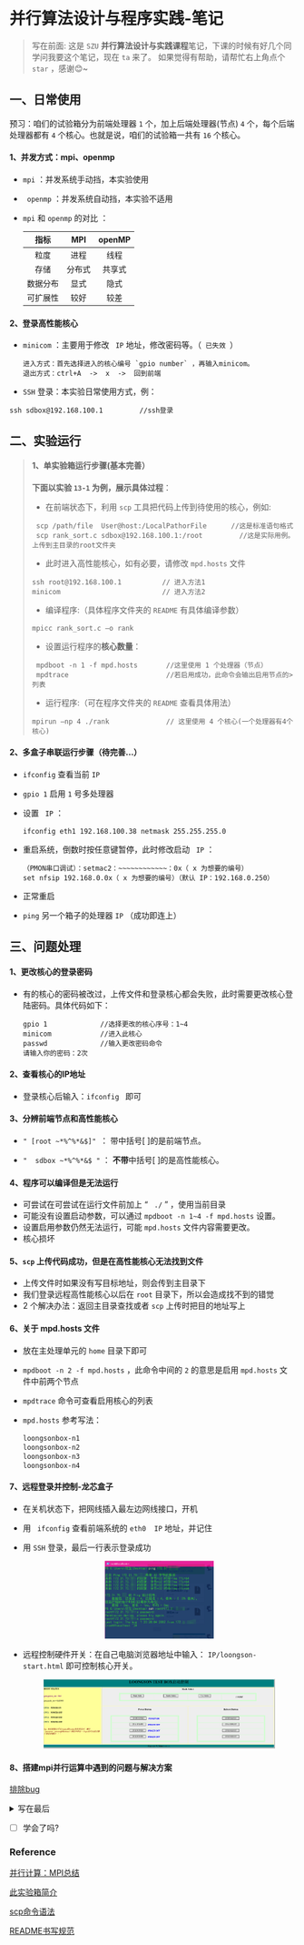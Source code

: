 # 并行算法设计与程序实践-笔记
> 写在前面:
> 这是 `SZU` **并行算法设计与实践课程**笔记，下课的时候有好几个同学问我要这个笔记，现在 `ta` 来了。
> 如果觉得有帮助，请帮忙右上角点个 `star` ，感谢:blush:~


## 一、日常使用

预习：咱们的试验箱分为前端处理器 `1` 个，加上后端处理器(节点) `4` 个，每个后端处理器都有 `4` 个核心。也就是说，咱们的试验箱一共有 `16` 个核心。

#### 1、并发方式：mpi、openmp

-  `mpi` ：并发系统手动挡，本实验使用

- ` openmp` ：并发系统自动挡，本实验不适用

- `mpi` 和 `openmp` 的对比 ：

  |   指标   |  MPI   | openMP |
  | :-----: | :------------: | :------------: |
  |   粒度   |  进程  |  线程  |
  |   存储   | 分布式 | 共享式 |
  | 数据分布 |  显式  |  隐式  |
  | 可扩展性 |  较好  |  较差  |


#### 2、登录高性能核心

- `minicom` ：主要用于修改 ` IP`  地址，修改密码等。（`  已失效  `）

  ```
  进入方式：首先选择进入的核心编号 `gpio number` ，再输入minicom。
  退出方式：ctrl+A  ->  x  ->  回到前端
  ```

-  `SSH` 登录：本实验日常使用方式，例：

  ```
  ssh sdbox@192.168.100.1         //ssh登录
  ```

## 二、实验运行
>#### 1、单实验箱运行步骤(基本完善）
>
>**下面以实验 `13-1` 为例，展示具体过程**：
>
>- 在前端状态下，利用 ` scp ` 工具把代码上传到待使用的核心，例如: 
>
>  ```
>   scp /path/file  User@host:/LocalPathorFile      //这是标准语句格式
>   scp rank_sort.c sdbox@192.168.100.1:/root         //这是实际用例。上传到主目录的root文件夹
>  ```
>
>- 此时进入高性能核心，如有必要，请修改 `mpd.hosts` 文件
>
>  ```
>  ssh root@192.168.100.1          // 进入方法1
>  minicom                         // 进入方法2
>  ```
>
>- 编译程序:（具体程序文件夹的 `README` 有具体编译参数）
>
>  ```
>  mpicc rank_sort.c –o rank
>  ```
>
>- 设置运行程序的**核心数量**：
>
>  ```
>   mpdboot -n 1 -f mpd.hosts       //这里使用 1 个处理器（节点）
>   mpdtrace                        //若启用成功，此命令会输出启用节点的>列表
>  ```
>- 运行程序:（可在程序文件夹的 `README` 查看具体用法）
>
>  ```
>  mpirun –np 4 ./rank              // 这里使用 4 个核心(一个处理器有4个核心)
>  ```


#### 2、多盒子串联运行步骤（待完善...）
-  `ifconfig`  查看当前  `IP` 

-  `gpio 1`  启用  `1` 号多处理器

- 设置  ` IP`  ：

  ```
  ifconfig eth1 192.168.100.38 netmask 255.255.255.0
  ```

- 重启系统，倒数时按任意键暂停，此时修改启动 ` IP`  ：

  ```
  （PMON串口调试）：setmac2：~~~~~~~~~~~~：0x（ x 为想要的编号）
  set nfsip 192.168.0.0x（ x 为想要的编号）（默认 IP：192.168.0.250）
  ```

- 正常重启

-  `ping`  另一个箱子的处理器  `IP`  （成功即连上）

  


## 三、问题处理
#### 1、更改核心的登录密码

- 有的核心的密码被改过，上传文件和登录核心都会失败，此时需要更改核心登陆密码。具体代码如下：

  ```
  gpio 1             //选择更改的核心序号：1~4
  minicom            //进入此核心
  passwd             //输入更改密码命令
  请输入你的密码：2次
  ```

#### 2、查看核心的IP地址

- 登录核心后输入：`ifconfig `  即可 

#### 3、分辨前端节点和高性能核心

- `" [root ~*%^%*&$]" `：      带中括号[ ]的是前端节点。

-  `"  sdbox ~*%^%*&$ "`  ：      **不带**中括号[ ]的是高性能核心。

#### 4、程序可以编译但是无法运行

- 可尝试在可尝试在运行文件前加上  “ ` ./`  ” ，使用当前目录
- 可能没有设置启动参数，可以通过  `mpdboot -n 1~4 -f mpd.hosts`  设置。
- 设置启用参数仍然无法运行，可能  `mpd.hosts`  文件内容需要更改。
- 核心损坏

#### 5、`scp` 上传代码成功，但是在高性能核心无法找到文件

- 上传文件时如果没有写目标地址，则会传到主目录下
- 我们登录远程高性能核心以后在 `root` 目录下，所以会造成找不到的错觉
- 2 个解决办法：返回主目录查找或者 `scp` 上传时把目的地址写上

#### 6、关于 mpd.hosts 文件

- 放在主处理单元的 `home` 目录下即可

- `mpdboot -n 2 -f mpd.hosts` ，此命令中间的 `2` 的意思是启用 `mpd.hosts` 文件中前两个节点

- `mpdtrace` 命令可查看启用核心的列表

- `mpd.hosts` 参考写法：

  ```
  loongsonbox-n1
  loongsonbox-n2
  loongsonbox-n3
  loongsonbox-n4
  ```

#### 7、远程登录并控制-龙芯盒子

- 在关机状态下，把网线插入最左边网线接口，开机

- 用 ` ifconfig` 查看前端系统的 `eth0  IP` 地址，并记住

- 用 `SSH` 登录，最后一行表示登录成功

  <div align=center>
  <img src="images\002.png#pic_center" width="40%" alt="标题"/>
  </div>

- 远程控制硬件开关：在自己电脑浏览器地址中输入： `IP/loongson-start.html` 即可控制核心开关。

  <div align=center>
  <img src="images\001.png#pic_center" width="85%" alt="标题"/>
  </div>

#### 8、搭建mpi并行运算中遇到的问题与解决方案

[排除bug](https://blog.csdn.net/Fangrn/article/details/83770816)










<details>
<summary>写在最后</summary>
- 本笔记只是课程知识量很小的一部分，详细且全面的内容请查阅老师发的实验手册。
- 记录的不是很详细，如果有想完善的同学可直接提交新版本，并通知我合并。
- 本人不对内容正确性做任何保证，如有错误可联系我及时修改。
- 感谢提出意见的同学，感谢雷老师和赖师兄的精彩讲课！
</details>

- [ ] 学会了吗?

### Reference

[并行计算：MPI总结](https://blog.csdn.net/qq_40765537/article/details/106425355)

[此实验箱简介](http://www.loongson.cn/business/general2/jiaoxue/jiaoxueshiyanxiang/2015/09/69.html)

[scp命令语法](https://blog.csdn.net/weixin_34177064/article/details/92177168)

[README书写规范](https://github.com/guodongxiaren/README)

